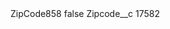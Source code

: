 <?xml version="1.0" encoding="UTF-8"?>
<CustomMetadata xmlns="http://soap.sforce.com/2006/04/metadata" xmlns:xsi="http://www.w3.org/2001/XMLSchema-instance" xmlns:xsd="http://www.w3.org/2001/XMLSchema">
    <label>ZipCode858</label>
    <protected>false</protected>
    <values>
        <field>Zipcode__c</field>
        <value xsi:type="xsd:string">17582</value>
    </values>
</CustomMetadata>
